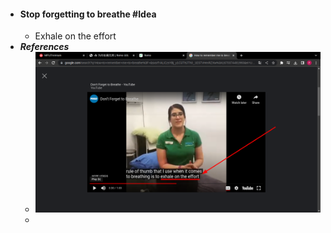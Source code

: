 - #### Stop forgetting to breathe #Idea
	- Exhale on the effort
- ***References***
	- ![image.png](../assets/image_1670376786299_0.png)
	-